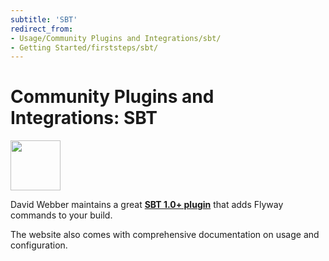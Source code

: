 ```yaml
---
subtitle: 'SBT'
redirect_from:
- Usage/Community Plugins and Integrations/sbt/
- Getting Started/firststeps/sbt/
---
```

# Community Plugins and Integrations: SBT

<img src="/assets/logos/sbt.svg" height="80">

David Webber maintains a great <strong><a href="https://github.com/flyway/flyway-sbt">SBT 1.0+ plugin</a></strong> that adds Flyway commands to your build.

The website also comes with comprehensive documentation on usage and configuration.
